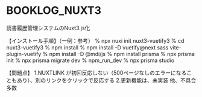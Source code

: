 # BOOKLOG_NUXT3
読書履歴管理システムのNuxt3.js化

【インストール手順】（一例：参考）
% npx nuxi init nuxt3-vuetify3
% cd nuxt3-vuetify3
% npm install
% npm install -D vuetify@next sass vite-plugin-vuetify
% npm install -D @mdi/js
% npm install prisma
% npx prisma init
% npx prisma migrate dev
% npm_run_dev
% npx prisma studio

【問題点】
1.NUXTLINK が初回反応しない（500ページなしのエラーになることもあり）、別のリンクをクリックで反応する
2.更新機能は、未実装
他、不具合多数
